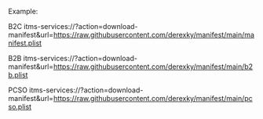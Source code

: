 Example:

B2C
itms-services://?action=download-manifest&url=https://raw.githubusercontent.com/derexky/manifest/main/manifest.plist

B2B
itms-services://?action=download-manifest&url=https://raw.githubusercontent.com/derexky/manifest/main/b2b.plist

PCSO
itms-services://?action=download-manifest&url=https://raw.githubusercontent.com/derexky/manifest/main/pcso.plist

